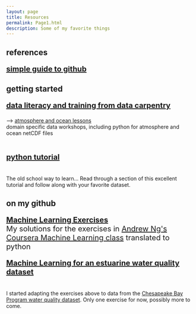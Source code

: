 ```yaml
---
layout: page
title: Resources
permalink: Page1.html
description: Some of my favorite things
---
```


## references
<p style="font-size:20px"> 
<b> <a href="https://rogerdudler.github.io/git-guide/" target="_blank">simple guide to github</a> </b> </p>

## getting started
<p style="font-size:20px"> 
<b> <a href="https://datacarpentry.org/" target="_blank">data literacy and training from data carpentry</a> </b> <br> </p>
--> <a href="https://carpentrieslab.github.io/python-aos-lesson/" target="_blank">atmosphere and ocean lessons</a>
<br> domain specific data workshops, including python for atmosphere and ocean netCDF files
<br> 
<p style="font-size:20px"> 
<br><b> <a href="https://docs.python.org/3/tutorial/" target="_blank">python tutorial</a></b> </p>
<br>The old school way to learn... Read through a section of this excellent tutorial and follow along with your favorite dataset. 

## on my github 
<p style="font-size:20px"> 
<b> <a href="https://github.com/oceanspace/coursera-machine-learning-exercises" target="_blank">Machine Learning Exercises</a </p>
</b>
<br>My solutions for the exercises in <a href="https://www.coursera.org/learn/machine-learning" target="_blank">Andrew Ng's Coursera Machine Learning class</a> translated to python 
<br>
<p style="font-size:20px"> 
<b> <a href="https://github.com/oceanspace/Chesapeake-Bay-machine-learning-tutorial" target="_blank">Machine Learning for an estuarine water quality dataset</a> </b> </p>
<br>I started adapting the exercises above to data from the <a href="https://www.chesapeakebay.net/what/downloads/cbp_water_quality_database_1984_present" target="_blank">
Chesapeake Bay Program water quality dataset</a>. Only one exercise for now, possibly more to come.
